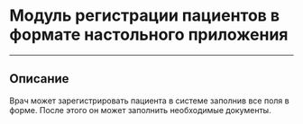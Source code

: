 # Модуль регистрации пациентов в формате настольного приложения
---
## Описание
Врач может зарегистрировать пациента в системе заполнив все поля в форме.
После этого он может заполнить необходимые документы.
